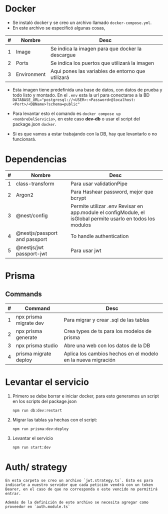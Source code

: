 # Docker

* Se instaló docker y se creo un archivo llamado `docker-compose.yml`. 
* En este archivo se especificó algunas cosas,

|  # 	|  Nombre 	| Desc  	|
|---	|---	|---	|
|  1 	| Image  	| Se indica la imagen para que docker la descargue  	|
|  2 	| Ports  	| Se indica los puertos que utilizará la imagen  	|
|  3 	| Environment  	| Aqui pones las variables de entorno que utilizará  	|

* Esta imagen tiene predefinida una base de datos, con datos de prueba y todo listo y montado. En el `.env` esta la url para conectarse a la BD
`DATABASE_URL="postgresql://<USER>:<Password>@localhost:<Port>/<DBName>?schema=public"`

* Para levantar esto el comando es `docker compose up <nombreDelServicio>`, en este caso **dev-db** o usar el script del package.json `docker`. 

* Si es que vamos a estar trabajando con la DB, hay que levantarlo o no funcionará.



# Dependencias

|  # 	|  Nombre 	| Desc  	|
|---	|---	|---	|
|  1 	| class-transform  	| Para usar validationPipe  	|
|  2 	| Argon2  	| Para Hashear password, mejor que bcrypt  	|
|  3 	| @nest/config  	| Permite utilizar .env Revisar en app.module el configModule, el isGlobal permite usarlo en todos los modulos  	|
|  4 	| @nestjs/passport and  passport  	| To handle authentication
|  5 	| @nestjs/jwt passport-jwt  	| Para usar jwt




# Prisma

## Commands
|  # 	|  Command 	| Desc  	|
|---	|---	|---	|
|  1 	| npx prisma migrate dev  	| Para migrar y crear .sql de las tablas  	|
|  2 	| npx prisma generate  	| Crea types de ts para los modelos de prisma 	|
|  3 	| npx prisma studio  	| Abre una web con los datos de la DB 	|
|  4 	| prisma migrate deploy 	| Aplica los cambios hechos en el modelo en la nueva migración 	|


# Levantar el servicio

1. Primero se debe borrar e iniciar docker, para esto generamos un script en los scripts del package.json

    `npm run db:dev:restart`

2. Migrar las tablas ya hechas con el script:

    `npm run prisma:dev:deploy`

3. Levantar el servicio

    `npm run start:dev`

# Auth/ strategy

    En esta carpeta se creo un archivo `jwt.strategy.ts`. Esto es para indicarle a nuestro servidor que cada petición vendrá con un token Bearer, en el caso de que no corresponda o este vencido no permitirá entrar.

    Además de la definición de este archivo se necesita agregar como proveedor en `auth.module.ts`